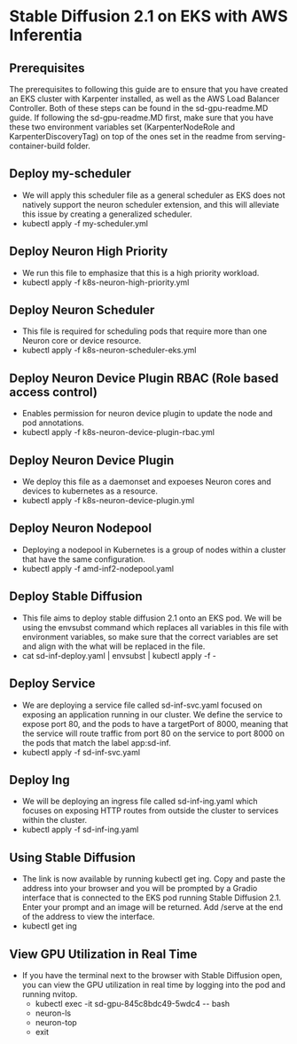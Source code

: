 # Stable Diffusion 2.1 on EKS with AWS Inferentia 

## Prerequisites

The prerequisites to following this guide are to ensure that you have created an EKS cluster with Karpenter installed, as well as the AWS Load Balancer Controller. Both of these steps can be found in the sd-gpu-readme.MD guide. If following the sd-gpu-readme.MD first, make sure that you have these two environment variables set (KarpenterNodeRole and KarpenterDiscoveryTag) on top of the ones set in the readme from serving-container-build folder. 

## Deploy my-scheduler

* We will apply this scheduler file as a general scheduler as EKS does not natively support the neuron scheduler extension, and this will alleviate this issue by creating a generalized scheduler. 
* kubectl apply -f my-scheduler.yml


## Deploy Neuron High Priority

* We run this file to emphasize that this is a high priority workload.
* kubectl apply -f k8s-neuron-high-priority.yml


## Deploy Neuron Scheduler

* This file is required for scheduling pods that require more than one Neuron core or device resource. 
* kubectl apply -f k8s-neuron-scheduler-eks.yml


## Deploy Neuron Device Plugin RBAC (Role based access control)

* Enables permission for neuron device plugin to update the node and pod annotations.
* kubectl apply -f k8s-neuron-device-plugin-rbac.yml


## Deploy Neuron Device Plugin

* We deploy this file as a daemonset and expoeses Neuron cores and devices to kubernetes as a resource. 
* kubectl apply -f k8s-neuron-device-plugin.yml


## Deploy Neuron Nodepool

* Deploying a nodepool in Kubernetes is a group of nodes within a cluster that have the same configuration. 
* kubectl apply -f amd-inf2-nodepool.yaml


## Deploy Stable Diffusion

* This file aims to deploy stable diffusion 2.1 onto an EKS pod. We will be using the envsubst command which replaces all variables in this file with environment variables, so make sure that the correct variables are set and align with the what will be replaced in the file.
* cat sd-inf-deploy.yaml | envsubst | kubectl apply -f -


## Deploy Service

* We are deploying a service file called sd-inf-svc.yaml focused on exposing an application running in our cluster. We define the service to expose port 80, and the pods to have a targetPort of 8000, meaning that the service will route traffic from port 80 on the service to port 8000 on the pods that match the label app:sd-inf. 
* kubectl apply -f sd-inf-svc.yaml


## Deploy Ing

* We will be deploying an ingress file called sd-inf-ing.yaml which focuses on exposing HTTP routes from outside the cluster to services within the cluster. 
* kubectl apply -f sd-inf-ing.yaml


## Using Stable Diffusion 

* The link is now available by running kubectl get ing. Copy and paste the address into your browser and you will be prompted by a Gradio interface that is connected to the EKS pod running Stable Diffusion 2.1. Enter your prompt and an image will be returned. Add /serve at the end of the address to view the interface.
* kubectl get ing


## View GPU Utilization in Real Time 

* If you have the terminal next to the browser with Stable Diffusion open, you can view the GPU utilization in real time by logging into the pod and running nvitop.
    * kubectl exec -it sd-gpu-845c8bdc49-5wdc4 -- bash
    * neuron-ls
    * neuron-top
    * exit

